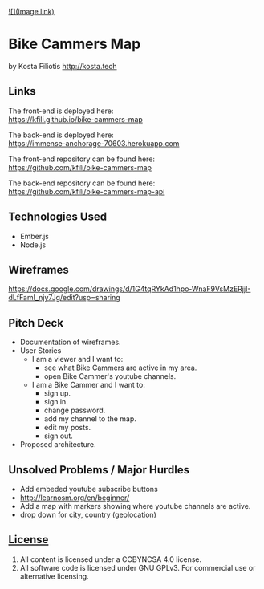 [![](image link)](https://generalassemb.ly/education/web-development-immersive)

# Bike Cammers Map
by Kosta Filiotis
http://kosta.tech

## Links
The front-end is deployed here:<br>
https://kfili.github.io/bike-cammers-map

The back-end is deployed here:<br>
https://immense-anchorage-70603.herokuapp.com

The front-end repository can be found here:<br>
https://github.com/kfili/bike-cammers-map

The back-end repository can be found here:<br>
https://github.com/kfili/bike-cammers-map-api


## Technologies Used

- Ember.js
- Node.js

## Wireframes
https://docs.google.com/drawings/d/1G4tqRYkAd1hpo-WnaF9VsMzERjjI-dLfFamI_njy7Jg/edit?usp=sharing

## Pitch Deck
- Documentation of wireframes.
- User Stories
  - I am a viewer and I want to:
    - see what Bike Cammers are active in my area.
    - open Bike Cammer's youtube channels.
  - I am a Bike Cammer and I want to:
    - sign up.
    - sign in.
    - change password.
    - add my channel to the map.
    - edit my posts.
    - sign out.
- Proposed architecture.


## Unsolved Problems / Major Hurdles
- Add embeded youtube subscribe buttons
- http://learnosm.org/en/beginner/
- Add a map with markers showing where youtube channels are active.
- drop down for city, country (geolocation)


## [License](LICENSE)

1.  All content is licensed under a CC­BY­NC­SA 4.0 license.
1.  All software code is licensed under GNU GPLv3. For commercial use or
    alternative licensing.
